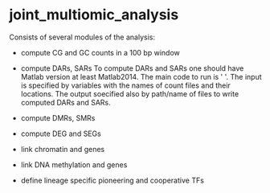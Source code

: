 # joint_multiomic_analysis
 Consists of several modules of the analysis:
 - compute CG and GC counts in a 100 bp window
 
 - compute DARs, SARs
 To compute DARs and SARs one should have Matlab version at least Matlab2014. The main code to run is '    '. The input is specified by variables with the names of count files and their locations. The output soecified also by path/name of files to write computed DARs and SARs.
 
 - compute DMRs, SMRs
 - compute DEG and SEGs
 - link chromatin and genes
 - link DNA methylation and genes
 - define lineage specific pioneering and cooperative TFs
